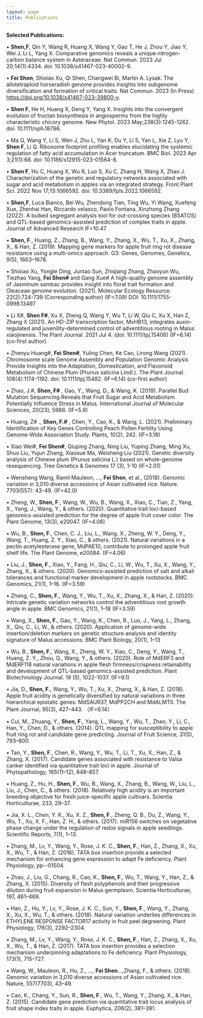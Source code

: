 ```yaml
---
layout: page
title: Publications
---
```


**Selected Publications:**      

•	**Shen,F**, Qin Y, Wang R, Huang X, Wang Y, Gao T, He J, Zhou Y, Jiao Y, Wei J, Li L, Yang X. Comparative genomics reveals a unique nitrogen-carbon balance system in Asteraceae. Nat Commun. 2023 Jul 20;14(1):4334. doi: 10.1038/s41467-023-40002-9. 

•	**Fei Shen**, Shixiao Xu, Qi Shen, Changwei Bi, Martin A. Lysak. The allotetraploid horseradish genome provides insights into subgenome diversification and formation of critical traits. Nat Commun. 2023 (In Press)  https://doi.org/10.1038/s41467-023-39800-y.

•	**Shen F**, He H, Huang X, Deng Y, Yang X. Insights into the convergent evolution of fructan biosynthesis in angiosperms from the highly characteristic chicory genome. New Phytol. 2023 May;238(3):1245-1262. doi: 10.1111/nph.18796.

• Ma Q, Wang Y, Li S, Wen J, Zhu L, Yan K, Du Y, Li S, Yan L, Xie Z, Lyu Y, **Shen F**, Li Q. Ribosome footprint profiling enables elucidating the systemic regulation of fatty acid accumulation in Acer truncatum. BMC Biol. 2023 Apr 3;21(1):68. doi: 10.1186/s12915-023-01564-8.

• **Shen F**, Hu C, Huang X, Wu R, Luo S, Xu C, Zhang H, Wang X, Zhao J. Characterization of the genetic and regulatory networks associated with sugar and acid metabolism in apples via an integrated strategy. Front Plant Sci. 2022 Nov 17;13:1066592. doi: 10.3389/fpls.2022.1066592.

•	**Shen,F**, Luca Bianco, Bei Wu, Zhendong Tian, Ting Wu, Yi Wang, Xuefeng Xue, Zhenhai Han, Riccardo velasco, Paolo Fontana, Xinzhong Zhang (2022). A bulked segregant analysis tool for out-crossing species (BSATOS) and QTL-based genomics-assisted prediction of complex traits in apple. Journal of Advanced Research IF=10.47

•	**Shen, F**., Huang, Z., Zhang, B., Wang, Y., Zhang, X., Wu, T., Xu, X., Zhang, X., & Han, Z. (2019). Mapping gene markers for apple fruit ring rot disease resistance using a multi-omics approach. G3: Genes, Genomes, Genetics, 9(5), 1663–1678.

•	Shixiao Xu, Yongle Ding, Juntao Sun, Zhiqiang Zhang, Zhaoyun Wu, Tiezhao Yang, **Fei Shen#** and Gang Xue# A high-quality genome assembly of Jasminum sambac provides insight into floral trait formation and Oleaceae genome evolution. (2021). Molecular Ecology Resource. 22(2):724-739 (Corresponding author) (IF=7.09) DOI: 10.1111/1755-0998.13497 

•	Li X#, **Shen F#**, Xu X, Zheng Q, Wang Y, Wu T, Li W, Qiu C, Xu X, Han Z, Zhang X (2021). An HD-ZIP transcription factor, MxHB13, integrates auxin-regulated and juvenility-determined control of adventitious rooting in Malus xiaojinensis. The Plant Journal. 2021 Jul 4. (doi: 10.1111/tpj.15406) (IF=6.14) (co-first author)

•	Zhenyu Huang#, **Fei Shen#**, Yuling Chen, Ke Cao, Lirong Wang (2021). Chromosome scale Genome Assembly and Population Genomic Analysis Provide Insights into the Adaptation, Domestication, and Flavonoid Metabolism of Chinese Plum (Prunus salicina Lindl.). The Plant Journal. 108(4):1174-1192. doi: 10.1111/tpj.15482. (IF=6.14) (co-first author)

•	Zhao, J.#, **Shen, F#** , Gao, Y., Wang, D., & Wang, K. (2019). Parallel Bud Mutation Sequencing Reveals that Fruit Sugar and Acid Metabolism Potentially Influence Stress in Malus. International Journal of Molecular Sciences, 20(23), 5988. (IF=5.9)

•	Huang, Z# ., **Shen, F.#** , Chen, Y., Cao, K., & Wang, L. (2021). Preliminary Identification of Key Genes Controlling Peach Pollen Fertility Using Genome-Wide Association Study. Plants, 10(2), 242. (IF=3.18)

•	Xiao Wei#, **Fei Shen#**, Qiuping Zhang, Ning Liu, Yuping Zhang, Ming Xu, Shuo Liu, Yujun Zhang, Xiaoxue Ma, Weisheng Liu (2021). Genetic diversity analysis of Chinese plum (Prunus salicina L.) based on whole-genome resequencing. Tree Genetics & Genomes 17 (3), 1-10 (IF=2.01)

•	Wensheng Wang, Ramil Mauleon, …, **Fei Shen**, et al., (2018). Genomic variation in 3,010 diverse accessions of Asian cultivated rice. Nature. 7703(557): 43-49. (IF=42.0)

•	Zheng, W., **Shen, F**., Wang, W., Wu, B., Wang, X., Xiao, C., Tian, Z., Yang, X., Yang, J., Wang, Y., & others. (2020). Quantitative trait loci-based genomics-assisted prediction for the 
degree of apple fruit cover color. The Plant Genome, 13(3), e20047. (IF=4.06)

•	Wu, B., **Shen, F**., Chen, C. J., Liu, L., Wang, X., Zheng, W. Y., Deng, Y., Wang, T., Huang, Z. Y., Xiao, C., & others. (2021). Natural variations in a pectin acetylesterase gene, MdPAE10, contribute to prolonged apple fruit shelf life. The Plant Genome, e20084. (IF=4.06)

•	Liu, J., **Shen, F**., Xiao, Y., Fang, H., Qiu, C., Li, W., Wu, T., Xu, X., Wang, Y., Zhang, X., & others. (2020). Genomics-assisted prediction of salt and alkali tolerances and functional marker development in apple rootstocks. BMC Genomics, 21(1), 1–16. (IF=3.59)

•	Zheng, C., **Shen, F.**, Wang, Y., Wu, T., Xu, X., Zhang, X., & Han, Z. (2020). Intricate genetic variation networks control the adventitious root growth angle in apple. BMC Genomics, 21(1), 1–18 (IF=3.59)

•	Wang, X., **Shen, F.**, Gao, Y., Wang, K., Chen, R., Luo, J., Yang, L., Zhang, X., Qiu, C., Li, W., & others. (2020). Application of genome-wide insertion/deletion markers on genetic structure analysis and identity signature of Malus accessions. BMC Plant Biology, 20(1), 1–13 

•	Wu, B., **Shen, F.**, Wang, X., Zheng, W. Y., Xiao, C., Deng, Y., Wang, T., Huang, Z. Y., Zhou, Q., Wang, Y., & others. (2020). Role of MdERF3 and MdERF118 natural variations in apple flesh firmness/crispness retainability and development of QTL-based genomics-assisted prediction. Plant Biotechnology Journal. 19 (5), 1022-1037. (IF=9.1)

•	Jia, D., **Shen, F.**, Wang, Y., Wu, T., Xu, X., Zhang, X., & Han, Z. (2018). Apple fruit acidity is 
genetically diversified by natural variations in three hierarchical epistatic genes: MdSAUR37, MdPP2CH and MdALMTII. The Plant Journal, 95(3), 427–443. （IF=6.14）

•	Cui, M., Zhuang, Y., **Shen, F**., Yang, L., Wang, Y., Wu, T., Zhao, Y., Li, C., Han, Y., Chen, D., & others. (2014). QTL mapping for susceptibility to apple fruit ring rot and candidate gene predicting. Journal of Fruit Science, 31(5), 793–800.

•	Tan, Y., **Shen, F**., Chen, R., Wang, Y., Wu, T., Li, T., Xu, X., Han, Z., & Zhang, X. (2017). Candidate genes associated with resistance to Valsa canker identified via quantitative trait loci in apple. Journal of Phytopathology, 165(11–12), 848–857.


•	Huang, Z., Hu, H., **Shen, F**., Wu, B., Wang, X., Zhang, B., Wang, W., Liu, L., Liu, J., Chen, C., & others. (2018). Relatively high acidity is an important breeding objective for fresh juice-specific apple cultivars. Scientia Horticulturae, 233, 29–37.

•	Jia, X. L., Chen, Y. K., Xu, X. Z., **Shen, F**., Zheng, Q. B., Du, Z., Wang, Y., Wu, T., Xu, X. F., Han, Z. H., & others. (2017). miR156 switches on vegetative phase change under the regulation of redox signals in apple seedlings. Scientific Reports, 7(1), 1–13.

•	Zhang, M., Lv, Y., Wang, Y., Rose, J. K. C., **Shen, F**., Han, Z., Zhang, X., Xu, X., Wu, T., & Han, Z. (2016). TATA box insertion provide a selected mechanism for enhancing gene expression to adapt Fe deficiency. Plant Physiology, pp--01504.

•	Zhao, J., Liu, G., Chang, R., Cao, K., **Shen, F**., Wu, T., Wang, Y., Han, Z., & Zhang, X. (2015). Diversity of flesh polyphenols and their progressive dilution during fruit expansion in Malus germplasm. Scientia Horticulturae, 197, 461–469.

•	Han, Z., Hu, Y., Lv, Y., Rose, J. K. C., Sun, Y., **Shen, F**., Wang, Y., Zhang, X., Xu, X., Wu, T., & others. (2018). Natural variation underlies differences in ETHYLENE RESPONSE FACTOR17 activity in fruit peel degreening. Plant Physiology, 176(3), 2292–2304.

•	Zhang, M., Lv, Y., Wang, Y., Rose, J. K. C., **Shen, F**., Han, Z., Zhang, X., Xu, X., Wu, T., & Han, Z. (2017). TATA box insertion provides a selection mechanism underpinning adaptations to Fe deficiency. Plant Physiology, 173(1), 715–727.

•	Wang, W., Mauleon, R., Hu, Z., ..., **Fei Shen**...,Zhang, F., & others. (2018). Genomic variation in 3,010 diverse accessions of Asian 
cultivated rice. Nature, 557(7703), 43–49.

•	Cao, K., Chang, Y., Sun, R., **Shen, F**., Wu, T., Wang, Y., Zhang, X., & Han, Z. (2015). Candidate gene prediction via quantitative trait locus analysis of fruit shape index traits in apple. Euphytica, 206(2), 381–391.
